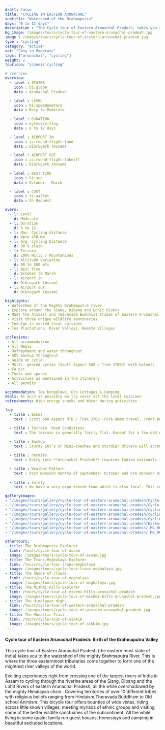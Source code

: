 ```yaml
---
draft: false
title: "CYCLING IN EASTERN ARUNACHAL"
subtitle: "Watershed of the Brahmaputra"
days: "6 to 12 days"
description : "The Cycle tour of Eastern Arunachal Pradesh, takes you riding across the watershed of the Mighty Brahmaputra Valley"
bg_image: /images/tours/cycle-tour-of-eastern-arunachal-pradesh.jpg
image : /images/tours/cycle-tour-of-eastern-arunachal-pradesh.jpg
type : "cycling"
category: "active"
cat: "Easy to Moderate"
tags: ["arunachal", "cycling"]
weight: 2
touricon: "iconoir:cycling"

# overview
overview:
  - label : STATES
    icon : bi:globe
    data : Arunachal Pradesh 

  - label : LEVEL
    icon : bi:speedometer2
    data : Easy to Moderate
   
  - label : DURATION
    icon : bytesize:flag
    data : 6 to 12 days

  - label : AIRPORT IN
    icon : ic:round-flight-land
    data : Dibrugarh (Assam)

  - label : AIRPORT OUT
    icon : ic:round-flight-takeoff
    data : Dibrugarh (Assam)
    
  - label : BEST TIME
    icon : bi:sun
    data : October - March

  - label : COST
    icon : ti-wallet
    data : On Request

overs:
  - l: Level 
    d: Moderate
  - l: Duration 
    d: 6 to 12
  - l: Max. Cycling distance 
    d: Upto 450 Km
  - l: Avg. Cycling Distance 
    d: 90 % plain
  - l: Terrain 
    d: 100% Hilly / Mountanious
  - l: Altitude variation
    d: 50 to 800 mts
  - l: Best Time 
    d: October to March
  - l: Airport in
    d: Dibrugarh (Assam)
  - l: Airport out 
    d: Dibrugarh (Assam)  

highlights:
 - Watershed of the Mighty Brahmaputra river
 - Explore around the Siang, Dibang and Lohit Rivers
 - Meet the Animist and Theravada Buddhist tribes of Eastern Arunachal Pradesh
 - Visit three unique wildlife sanctuaries
 - Indulge in varied local cuisines
 - Tea Plantations, River Valleys, Remote Villages

inclusions:
 - All accommodation
 - All Meals
 - Refreshment and water throughout
 - SUV backup throughout
 - Guide on cycle
 - Multi- geared cycles (Scott Aspect 660 / Trek 3700D) with helmets
 - FA Kit
 - Tools and spares
 - Activities as mentioned in the itinerary
 - All permits

accommodation: Tea bungalows, Eco Cottages & Camping
meals: As much as possibly we try cover all the local cuisines
refreshments: High energy snacks and Water during activities

faq:
  - title : Bikes
    text : Scott 660 Aspect MTB / Trek 3700 -Fork 80mm travel, Front Derailleur Shimano FD-TX50 / 34.9mm, Rear Derailleur Shimano Tourney RD-TX35 21 Speed (Upgraded), Shifters Shimano ST-EF 41 L / 7R EZ-ire plus (Upgraded), Brakeset Tektro SCM-02 mech. Disc 160F/160Rmm Rotor, Front Tyre 6 26×2.1 / 30TPI, Rear Tyre 6 26×2.1 / 30TPI, Weight 13.6 kg / 29.98 lbs

  - title : Terrain  Road Conditions
    text : The terrain is generally fairly flat. Except for a few odd days the roads are generally excellent. This is probably one of the easiest routes to cycle in the Northeastern region, with beautiful views, interesting tribes and excellent road conditions.
  
  - title : Backup
    text : Sturdy SUV’s or Mini-coaches and sturdier drivers will accompany you on every trip. These vehicles are along right from your airport pick up to your drop back to the airport.

  - title : Permits
    text : Entry into **Arunachal Pradesh** requires Indian nationals to aquire a Inner Line Permit (ILP) whereas foreign nationals require Restricted Area Permits (RAP), both of which have a certain fees applicable.

  - title : Weather Pattern
    text : Post monsoon months of September- October and pre monsoon months of March-April are very pleasant with blue skies and a fair days. Peak winters are from November to February with the mercury coming down below 15 C in the nights, where as the days are quite pleasant.
  
  - title : Safety
    text : We have a very experienced team which is also local. This reflects in the overall safety of our tours. Rest assured your guides know where extra attention is required and when. All our routes are well known to us, we know where the nearest medical facilities are, we know whom to contact if in case of an emergency, we know all the alternate routes in case of road blockages. We have CASEVAC protocols in place to streamline the process in case of emergencies. You can rest easy knowing that in the outdoors in general and this region in particular you are in safe hands with us.

galleryimages:
- "/images/tours/gallery/cycle-tour-of-eastern-arunachal-pradesh/Cycle-tour-eastern-arunachal-pradesh.jpg"
- "/images/tours/gallery/cycle-tour-of-eastern-arunachal-pradesh/Cycle-trip-eastern-arunachal-pradesh.jpg"
- "/images/tours/gallery/cycle-tour-of-eastern-arunachal-pradesh/cycling-in-arunachal-pradesh.jpg"
- "/images/tours/gallery/cycle-tour-of-eastern-arunachal-pradesh/cycling-tip-arunachal-pradesh.jpg"
- "/images/tours/gallery/cycle-tour-of-eastern-arunachal-pradesh/cycling-trip-northeast-india.jpg"
- "/images/tours/gallery/cycle-tour-of-eastern-arunachal-pradesh/Eastern-Arunachal-Pradesh-cycle-tour.jpg"
- "/images/tours/gallery/cycle-tour-of-eastern-arunachal-pradesh/_MG_9615.jpg"
- "/images/tours/gallery/cycle-tour-of-eastern-arunachal-pradesh/_MG_9692.jpg"

othertours:
- title: The Brahmaputra Explorer 
  link: /tours/cycle-tour-of-assam
  image: /images/tours/cycle-tour-of-assam.jpg
- title: The Trans-Meghalaya Explorer
  link: /tours/cycle-tour-trans-meghalaya
  image: /images/tours/cycle-tour-trans-meghalaya.jpg
- title: The Abode of clouds 
  link: /tours/cycle-tour-of-meghalaya
  image: /images/tours/cycle-tour-of-meghalaya.jpg
- title: The Mishmi Hills Explorer 
  link: /tours/cycle-tour-of-mishmi-hills-arunachal-pradesh
  image: /images/tours/cycle-tour-of-mishmi-hills-arunachal-pradesh.jpg
- title: The Himalayan High
  link: /tours/cycle-tour-of-western-arunachal-pradesh
  image: /images/tours/cycle-tour-of-western-arunachal-pradesh.jpg 
- title: The Monastic Trail
  link: /tours/cycle-tour-of-sikkim
  image: /images/tours/cycle-tour-of-sikkim.jpg
---
```


#### Cycle tour of Eastern Arunachal Pradesh: Birth of the Brahmaputra Valley

This cycle tour of  Eastern Arunachal Pradesh (the eastern most state of India) takes you to the watershed of the mighty Brahmaputra River. This is where the three easternmost tributaries come together to form one of the mightiest river valleys of the world.

Exciting experiences right from crossing one of the largest rivers of India in Assam to cycling through the riverine areas of the Siang, Dibang and the Lohit Rivers of eastern Arunachal Pradesh, all the while overshadowed by the mighty Himalayan chain . Covering territories of over 10 different tribes with religious beliefs ranging from Hinduism,Theravada Buddhism to Old school Animism. This bicycle tour offers bounties of wide vistas, riding across little known villages, meeting myriads of ethnic groups and visiting some of the better wildlife sanctuaries of the subcontinent. All the while living in some quaint family run guest houses, homestays and camping in beautiful secluded locations.